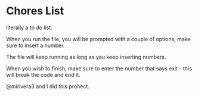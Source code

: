 # Chores List
literally a to do list.

When you run the file, you will be prompted with a couple of options; make sure to insert a number. 

The file will keep running as long as you keep inserting numbers. 

When you wish to finish, make sure to enter the number that says exit - this will break the code and end it.

@mirivera3 and I did this prohect.
